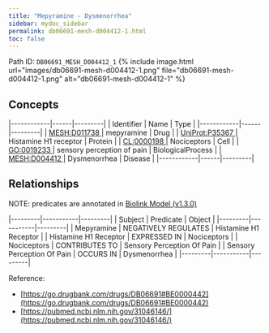 ```yaml
---
title: "Mepyramine - Dysmenorrhea"
sidebar: mydoc_sidebar
permalink: db06691-mesh-d004412-1.html
toc: false 
---
```



Path ID: `DB06691_MESH_D004412_1`
{% include image.html url="images/db06691-mesh-d004412-1.png" file="db06691-mesh-d004412-1.png" alt="db06691-mesh-d004412-1" %}

## Concepts

|------------|------|---------|
| Identifier | Name | Type    |
|------------|------|---------|
| <a href="https://identifiers.org/MESH:D011738">MESH:D011738 </a> | mepyramine | Drug |
| <a href="https://identifiers.org/UniProt:P35367">UniProt:P35367 </a> | Histamine H1 receptor | Protein |
| <a href="https://identifiers.org/CL:0000198">CL:0000198 </a> | Nociceptors | Cell |
| <a href="https://identifiers.org/GO:0019233">GO:0019233 </a> | sensory perception of pain | BiologicalProcess |
| <a href="https://identifiers.org/MESH:D004412">MESH:D004412 </a> | Dysmenorrhea | Disease |
|------------|------|---------|

## Relationships


NOTE: predicates are annotated in <a href="https://github.com/biolink/biolink-model/releases/tag/v1.3.0">Biolink Model (v1.3.0)</a>

|---------|-----------|---------|
| Subject | Predicate | Object  |
|---------|-----------|---------|
| Mepyramine | NEGATIVELY REGULATES | Histamine H1 Receptor |
| Histamine H1 Receptor | EXPRESSED IN | Nociceptors |
| Nociceptors | CONTRIBUTES TO | Sensory Perception Of Pain |
| Sensory Perception Of Pain | OCCURS IN | Dysmenorrhea |
|---------|-----------|---------|

Reference: 
  - [https://go.drugbank.com/drugs/DB06691#BE0000442](https://go.drugbank.com/drugs/DB06691#BE0000442)
  - [https://pubmed.ncbi.nlm.nih.gov/31046146/](https://pubmed.ncbi.nlm.nih.gov/31046146/)
